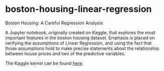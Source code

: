 # boston-housing-linear-regression
Boston Housing: A Careful Regression Analysis

A Jupyter notebook, originally created on Kaggle, that explores the most important features in the boston housing dataset. Emphasis is placed on verifying the assumptions of Linear Regression, and using the fact that those assumptions hold to make precise statements about the relationship between house prices and two of the predictive variables. 

The Kaggle kernel can be found [here](https://www.kaggle.com/dtamming/boston-housing-a-careful-regression-analysis).
